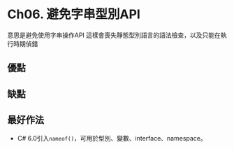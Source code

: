 ﻿# Ch06. 避免字串型別API

意思是避免使用字串操作API
這樣會喪失靜態型別語言的語法檢查，以及只能在執行時期偵錯

## 優點

## 缺點

## 最好作法
* C# 6.0引入`nameof()`，可用於型別、變數、interface、namespace。
 

